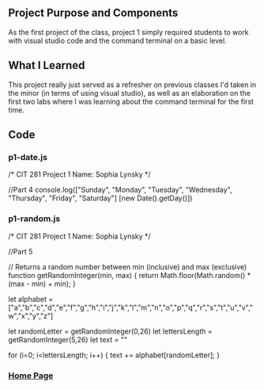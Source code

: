 ## Project Purpose and Components
As the first project of the class, project 1 simply required students to work with visual studio code and the command terminal on a basic level.

## What I Learned
This project really just served as a refresher on previous classes I'd taken in the minor (in terms of using visual studio), as well as an elaboration on the first two labs where I was learning about the command terminal for the first time.

## Code
### p1-date.js
/*
    CIT 281 Project 1
    Name: Sophia Lynsky
*/

//Part 4
console.log(["Sunday", "Monday", "Tuesday", "Wednesday", "Thursday", "Friday", "Saturday"] [new Date().getDay()])

### p1-random.js
/*
    CIT 281 Project 1
    Name: Sophia Lynsky
*/

//Part 5

// Returns a random number between min (inclusive) and max (exclusive)
function getRandomInteger(min, max) {
    return Math.floor(Math.random() * (max - min) + min);
}

let alphabet = ["a","b","c","d","e","f","g","h","i","j","k","l","m","n","o","p","q","r","s","t","u","v","w","x","y","z"]

let randomLetter = getRandomInteger(0,26)
let lettersLength = getRandomInteger(5,26)
let text = ""

for (i=0; i<lettersLength; i++) {
    text += alphabet[randomLetter];
}

### [Home Page](https://slynsky.github.io)
